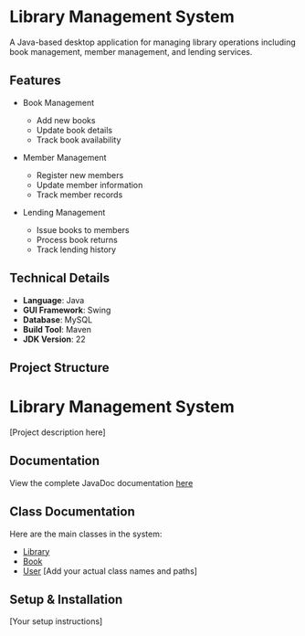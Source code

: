 # Library Management System

A Java-based desktop application for managing library operations including book management, member management, and lending services.

## Features

- Book Management
  - Add new books
  - Update book details
  - Track book availability

- Member Management
  - Register new members
  - Update member information
  - Track member records

- Lending Management
  - Issue books to members
  - Process book returns
  - Track lending history

## Technical Details

- **Language**: Java
- **GUI Framework**: Swing
- **Database**: MySQL
- **Build Tool**: Maven
- **JDK Version**: 22

## Project Structure


# Library Management System

[Project description here]

## Documentation
View the complete JavaDoc documentation [here](https://WWI2196.github.io/Library-Management-System/javadoc/)

## Class Documentation
Here are the main classes in the system:

- [Library](https://WWI2196.github.io/Library-Management-System/javadoc/com/library/Library.html)
- [Book](https://WWI2196.github.io/Library-Management-System/javadoc/com/library/Book.html)
- [User](https://WWI2196.github.io/Library-Management-System/javadoc/com/library/User.html)
[Add your actual class names and paths]

## Setup & Installation
[Your setup instructions]
